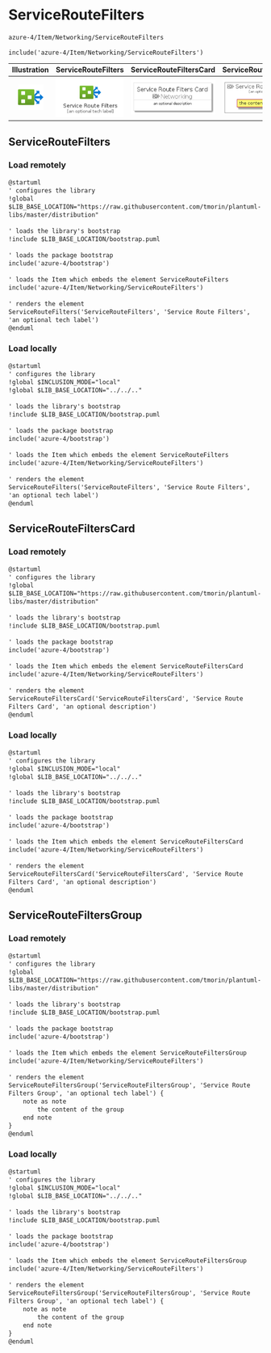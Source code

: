 # ServiceRouteFilters


```text
azure-4/Item/Networking/ServiceRouteFilters
```

```text
include('azure-4/Item/Networking/ServiceRouteFilters')
```



| Illustration | ServiceRouteFilters | ServiceRouteFiltersCard | ServiceRouteFiltersGroup |
| :---: | :---: | :---: | :---: |
| ![illustration for Illustration](../../../azure-4/Item/Networking/ServiceRouteFilters.png) | ![illustration for ServiceRouteFilters](../../../azure-4/Item/Networking/ServiceRouteFilters.Local.png) | ![illustration for ServiceRouteFiltersCard](../../../azure-4/Item/Networking/ServiceRouteFiltersCard.Local.png) | ![illustration for ServiceRouteFiltersGroup](../../../azure-4/Item/Networking/ServiceRouteFiltersGroup.Local.png) |




## ServiceRouteFilters

### Load remotely
```plantuml
@startuml
' configures the library
!global $LIB_BASE_LOCATION="https://raw.githubusercontent.com/tmorin/plantuml-libs/master/distribution"

' loads the library's bootstrap
!include $LIB_BASE_LOCATION/bootstrap.puml

' loads the package bootstrap
include('azure-4/bootstrap')

' loads the Item which embeds the element ServiceRouteFilters
include('azure-4/Item/Networking/ServiceRouteFilters')

' renders the element
ServiceRouteFilters('ServiceRouteFilters', 'Service Route Filters', 'an optional tech label')
@enduml
```

### Load locally
```plantuml
@startuml
' configures the library
!global $INCLUSION_MODE="local"
!global $LIB_BASE_LOCATION="../../.."

' loads the library's bootstrap
!include $LIB_BASE_LOCATION/bootstrap.puml

' loads the package bootstrap
include('azure-4/bootstrap')

' loads the Item which embeds the element ServiceRouteFilters
include('azure-4/Item/Networking/ServiceRouteFilters')

' renders the element
ServiceRouteFilters('ServiceRouteFilters', 'Service Route Filters', 'an optional tech label')
@enduml
```

## ServiceRouteFiltersCard

### Load remotely
```plantuml
@startuml
' configures the library
!global $LIB_BASE_LOCATION="https://raw.githubusercontent.com/tmorin/plantuml-libs/master/distribution"

' loads the library's bootstrap
!include $LIB_BASE_LOCATION/bootstrap.puml

' loads the package bootstrap
include('azure-4/bootstrap')

' loads the Item which embeds the element ServiceRouteFiltersCard
include('azure-4/Item/Networking/ServiceRouteFilters')

' renders the element
ServiceRouteFiltersCard('ServiceRouteFiltersCard', 'Service Route Filters Card', 'an optional description')
@enduml
```

### Load locally
```plantuml
@startuml
' configures the library
!global $INCLUSION_MODE="local"
!global $LIB_BASE_LOCATION="../../.."

' loads the library's bootstrap
!include $LIB_BASE_LOCATION/bootstrap.puml

' loads the package bootstrap
include('azure-4/bootstrap')

' loads the Item which embeds the element ServiceRouteFiltersCard
include('azure-4/Item/Networking/ServiceRouteFilters')

' renders the element
ServiceRouteFiltersCard('ServiceRouteFiltersCard', 'Service Route Filters Card', 'an optional description')
@enduml
```

## ServiceRouteFiltersGroup

### Load remotely
```plantuml
@startuml
' configures the library
!global $LIB_BASE_LOCATION="https://raw.githubusercontent.com/tmorin/plantuml-libs/master/distribution"

' loads the library's bootstrap
!include $LIB_BASE_LOCATION/bootstrap.puml

' loads the package bootstrap
include('azure-4/bootstrap')

' loads the Item which embeds the element ServiceRouteFiltersGroup
include('azure-4/Item/Networking/ServiceRouteFilters')

' renders the element
ServiceRouteFiltersGroup('ServiceRouteFiltersGroup', 'Service Route Filters Group', 'an optional tech label') {
    note as note
        the content of the group
    end note
}
@enduml
```

### Load locally
```plantuml
@startuml
' configures the library
!global $INCLUSION_MODE="local"
!global $LIB_BASE_LOCATION="../../.."

' loads the library's bootstrap
!include $LIB_BASE_LOCATION/bootstrap.puml

' loads the package bootstrap
include('azure-4/bootstrap')

' loads the Item which embeds the element ServiceRouteFiltersGroup
include('azure-4/Item/Networking/ServiceRouteFilters')

' renders the element
ServiceRouteFiltersGroup('ServiceRouteFiltersGroup', 'Service Route Filters Group', 'an optional tech label') {
    note as note
        the content of the group
    end note
}
@enduml
```

